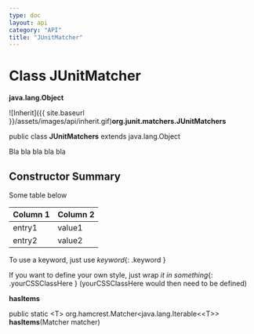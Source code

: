 ```yaml
---
type: doc
layout: api
category: "API"
title: "JUnitMatcher"
---
```


# Class JUnitMatcher

**java.lang.Object**

![Inherit]({{ site.baseurl }}/assets/images/api/inherit.gif)**org.junit.matchers.JUnitMatchers**

public class **JUnitMatchers** extends java.lang.Object

Bla bla bla bla bla

## Constructor Summary

Some table below


| Column 1 | Column 2 |
|------------|---------------|
| entry1 | value1 |
| entry2 | value2 |


To use a keyword, just use *keyword*{: .keyword }

If you want to define your own style, just wrap *it in something*{: .yourCSSClassHere }
(yourCSSClassHere would then need to be defined)

**hasItems**

public static \<T\> org.hamcrest.Matcher\<java.lang.Iterable\<\<T\>\> **hasItems**(Matcher matcher)



